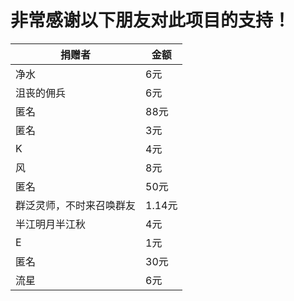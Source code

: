 # 非常感谢以下朋友对此项目的支持！

| 捐赠者                   | 金额   |
| ------------------------ | ------ |
| 净水                     | 6元    |
| 沮丧的佣兵               | 6元    |
| 匿名                     | 88元   |
| 匿名                     | 3元    |
| K                        | 4元    |
| 风                       | 8元    |
| 匿名                     | 50元   |
| 群泛灵师，不时来召唤群友 | 1.14元 |
| 半江明月半江秋           | 4元    |
| E                        | 1元    |
| 匿名                     | 30元   |
| 流星                     | 6元   |